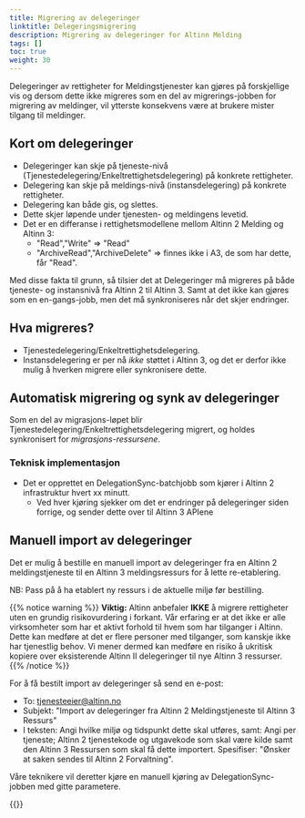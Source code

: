 ```yaml
---
title: Migrering av delegeringer
linktitle: Delegeringsmigrering
description: Migrering av delegeringer for Altinn Melding
tags: []
toc: true
weight: 30
---
```


Delegeringer av rettigheter for Meldingstjenester kan gjøres på forskjellige vis og dersom dette ikke migreres som en del av migrerings-jobben for migrering av meldinger, vil ytterste konsekvens være at brukere mister tilgang til meldinger.

## Kort om delegeringer

- Delegeringer kan skje på tjeneste-nivå (Tjenestedelegering/Enkeltrettighetsdelegering) på konkrete rettigheter.
- Delegering kan skje på meldings-nivå (instansdelegering) på konkrete rettigheter.
- Delegering kan både gis, og slettes.
- Dette skjer løpende under tjenesten- og meldingens levetid.
- Det er en differanse i rettighetsmodellene mellom Altinn 2 Melding og Altinn 3:
  - "Read","Write" => "Read"
  - "ArchiveRead","ArchiveDelete" => finnes ikke i A3, de som har dette, får "Read".

Med disse fakta til grunn, så tilsier det at Delegeringer må migreres på både tjeneste- og instansnivå fra Altinn 2 til Altinn 3.
Samt at det ikke kan gjøres som en en-gangs-jobb, men det må synkroniseres når det skjer endringer.

## Hva migreres?

- Tjenestedelegering/Enkeltrettighetsdelegering.
- Instansdelegering er per nå _ikke_ støttet i Altinn 3, og det er derfor ikke mulig å hverken migrere eller synkronisere dette.

## Automatisk migrering og synk av delegeringer

Som en del av migrasjons-løpet blir Tjenestedelegering/Enkeltrettighetsdelegering migrert, og holdes synkronisert for _migrasjons-ressursene_.

### Teknisk implementasjon

- Det er opprettet en DelegationSync-batchjobb som kjører i Altinn 2 infrastruktur hvert xx minutt.
  - Ved hver kjøring sjekker om det er endringer på delegeringer siden forrige, og sender dette over til Altinn 3 APIene

## Manuell import av delegeringer

Det er mulig å bestille en manuell import av delegeringer fra en Altinn 2 meldingstjeneste til en Altinn 3 meldingsressurs for å lette re-etablering.

NB: Pass på å ha etablert ny ressurs i de aktuelle miljø før bestilling.

{{% notice warning  %}}
**Viktig:** Altinn anbefaler **IKKE** å migrere rettigheter uten en grundig risikovurdering i forkant. Vår erfaring er at det ikke er alle virksomheter som har et aktivt forhold til hvem som har tilganger i Altinn. Dette kan medføre at det er flere personer med tilganger, som kanskje ikke har tjenestlig behov. Vi mener dermed kan medføre en risiko å ukritisk kopiere over eksisterende Altinn II delegeringer til nye Altinn 3 ressurser. 
{{% /notice %}}



For å få bestilt import av delegeringer så send en e-post:
- To: tjenesteeier@altinn.no
- Subjekt: "Import av delegeringer fra Altinn 2 Meldingstjeneste til Altinn 3 Ressurs"
- I teksten: Angi hvilke miljø og tidspunkt dette skal utføres, samt:
Angi per tjeneste; Altinn 2 tjenestekode og utgavekode som skal være kilde samt den Altinn 3 Ressursen som skal få dette importert.
Spesifiser: "Ønsker at saken sendes til Altinn 2 Forvaltning".

Våre teknikere vil deretter kjøre en manuell kjøring av DelegationSync-jobben med gitte parametere.

{{<children />}}
